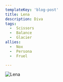 ```yaml
---
templateKey: 'blog-post'
title: Lena
description: Diva
tags:
  -  Scissors
  -  Balance
  -  Glacier
allies:
  -  Nox
  -  Persona
  -  Fruel

---
```

![Lena](/img/Lena.png)
